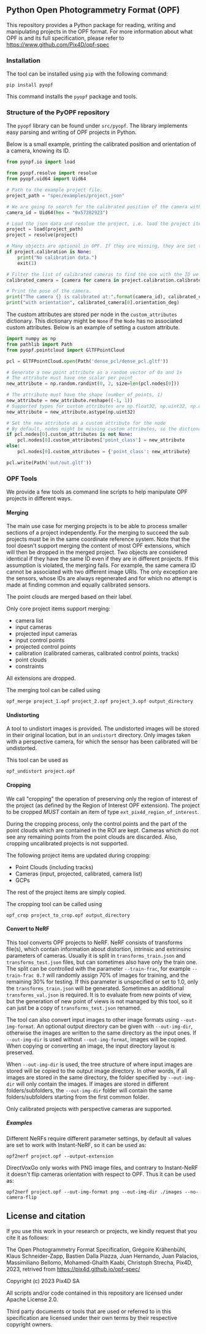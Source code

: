 ## Python Open Photogrammetry Format (OPF)

This repository provides a Python package for reading, writing and manipulating projects in the OPF format.
For more information about what OPF is and its full specification, please refer to https://www.github.com/Pix4D/opf-spec

### Installation

The tool can be installed using `pip` with the following command:

```shell
pip install pyopf
```

This command installs the `pyopf` package and tools.


### Structure of the PyOPF repository

The `pyopf` library can be found under `src/pyopf`. The library implements easy parsing and writing of OPF projects in Python.

Below is a small example, printing the calibrated position and orientation of a camera, knowing its ID.

```python
from pyopf.io import load

from pyopf.resolve import resolve
from pyopf.uid64 import Uid64

# Path to the example project file.
project_path = "spec/examples/project.json"

# We are going to search for the calibrated position of the camera with this ID
camera_id = Uid64(hex = "0x57282923")

# Load the json data and resolve the project, i.e. load the project items as named attributes.
project = load(project_path)
project = resolve(project)

# Many objects are optional in OPF. If they are missing, they are set to None.
if project.calibration is None:
    print("No calibration data.")
    exit(1)

# Filter the list of calibrated cameras to find the one with the ID we are looking for.
calibrated_camera = [camera for camera in project.calibration.calibrated_cameras.cameras if camera.id == camera_id]

# Print the pose of the camera.
print("The camera {} is calibrated at:".format(camera_id), calibrated_camera[0].position)
print("with orientation", calibrated_camera[0].orientation_deg)
```

The custom attributes are stored per node in the `custom_attributes` dictionary. This dictionary might be `None` if
the `Node` has no associated custom attributes. Below is an example of setting a custom attribute.

```python
import numpy as np
from pathlib import Path
from pyopf.pointcloud import GlTFPointCloud

pcl = GlTFPointCloud.open(Path('dense_pcl/dense_pcl.gltf'))

# Generate a new point attribute as a random vector of 0s and 1s
# The attribute must have one scalar per point
new_attribute = np.random.randint(0, 2, size=len(pcl.nodes[0]))

# The attribute must have the shape (number_of_points, 1)
new_attribute = new_attribute.reshape((-1, 1))
# Supported types for custom attributes are np.float32, np.uint32, np.uint16, np.uint8
new_attribute = new_attribute.astype(np.uint32)

# Set the new attribute as a custom attribute for the node
# By default, nodes might be missing custom attributes, so the dictionary might have to be created
if pcl.nodes[0].custom_attributes is not None:
    pcl.nodes[0].custom_attributes['point_class'] = new_attribute
else:
    pcl.nodes[0].custom_attributes = {'point_class': new_attribute}

pcl.write(Path('out/out.gltf'))
```

### OPF Tools

We provide a few tools as command line scripts to help manipulate OPF projects in different ways.

#### Merging

The main use case for merging projects is to be able to process smaller sections of a project independently.
For the merging to succeed the sub projects must be in the same coordinate reference system. Note that the tool doesn't support merging the content of most OPF extensions, which will then be dropped in the merged project.
Two objects are considered identical if they have the same ID even if they are in different projects. If this assumption is violated, the merging fails. For example, the same camera ID cannot be associated with two different image URIs.
The only exception are the sensors, whose IDs are always regenerated and for which no attempt is made at finding common and equally calibrated sensors.

The point clouds are merged based on their label.

Only core project items support merging:
* camera list
* input cameras
* projected input cameras
* input control points
* projected control points
* calibration (calibrated cameras, calibrated control points, tracks)
* point clouds
* constraints

All extensions are dropped.

The merging tool can be called using

`opf_merge project_1.opf project_2.opf project_3.opf output_directory`


#### Undistorting

A tool to undistort images is provided. The undistorted images will be stored in their original location, but in an `undistort` directory. Only images taken with a perspective camera, for which the sensor has been calibrated will be undistorted.

This tool can be used as

`opf_undistort project.opf`

#### Cropping

We call "cropping" the operation of preserving only the region of interest of the project (as defined by the Region of
Interest OPF extension).
The project to be cropped *MUST* contain an item of type `ext_pix4d_region_of_interest`.

During the cropping process, only the control points and the part of the point clouds which are contained in the ROI are kept.
Cameras which do not see any remaining points from the point clouds are discarded.
Also, cropping uncalibrated projects is not supported.

The following project items are updated during cropping:
* Point Clouds (including tracks)
* Cameras (input, projected, calibrated, camera list)
* GCPs

The rest of the project items are simply copied.

The cropping tool can be called using

`opf_crop project_to_crop.opf output_directory`

#### Convert to NeRF

This tool converts OPF projects to NeRF. NeRF consists of transforms file(s), which contain information about distortion, intrinsic and extrinsinc parameters of cameras. Usually it is split in `transforms_train.json` and `transforms_test.json` files, but can sometimes also have only the train one. The split can be controlled with the parameter `--train-frac`, for example `--train-frac 0.7` will randomly assign 70% of images for training, and the remaining 30% for testing. If this parameter is unspecified or set to 1.0, only the `transforms_train.json` will be generated. Sometimes an additional `transforms_val.json` is required. It is to evaluate from new points of view, but the generation of new point of views is not managed by this tool, so it can just be a copy of `transforms_test.json` renamed.

The tool can also convert input images to other image formats using `--out-img-format`. An optional output directory can be given with `--out-img-dir`, otherwise the images are written to the same directory as the input ones. If `--out-img-dir` is used without `--out-img-format`, images will be copied. When copying or converting an image, the input directory layout is preserved.

When `--out-img-dir` is used, the tree structure of where input images are stored will be copied to the output image directory. In other words, if all images are stored in the same directory, the folder specified by `--out-img-dir` will only contain the images. If images are stored in different folders/subfolders, the `--out-img-dir` folder will contain the same folders/subfolders starting from the first common folder.

Only calibrated projects with perspective cameras are supported.

##### Examples

Different NeRFs require different parameter settings, by default all values are set to work with Instant-NeRF, so it can be used as:

`opf2nerf project.opf --output-extension`

DirectVoxGo only works with PNG image files, and contrary to Instant-NeRF it doesn't flip cameras orientation with respect to OPF. Thus it can be used as:

`opf2nerf project.opf --out-img-format png --out-img-dir ./images --no-camera-flip`

## License and citation

If you use this work in your research or projects, we kindly request that you cite it as follows:

The Open Photogrammetry Format Specification, Grégoire Krähenbühl, Klaus Schneider-Zapp, Bastien Dalla Piazza, Juan Hernando, Juan Palacios, Massimiliano Bellomo, Mohamed-Ghaïth Kaabi, Christoph Strecha, Pix4D, 2023, retrived from https://pix4d.github.io/opf-spec/

Copyright (c) 2023 Pix4D SA

All scripts and/or code contained in this repository are licensed under Apache License 2.0.

Third party documents or tools that are used or referred to in this specification are licensed under their own terms by their respective copyright owners.
